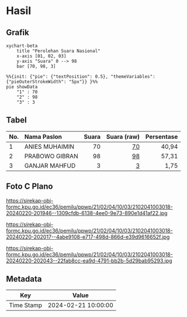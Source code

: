 # Hasil

## Grafik

```mermaid
xychart-beta
    title "Perolehan Suara Nasional"
    x-axis [01, 02, 03]
    y-axis "Suara" 0 --> 98
    bar [70, 98, 3]
```

```mermaid
%%{init: {"pie": {"textPosition": 0.5}, "themeVariables": {"pieOuterStrokeWidth": "5px"}} }%%
pie showData
    "1" : 70
    "2" : 98
    "3" : 3
```

## Tabel

| No. | Nama Paslon    | Suara | Suara (raw) | Persentase |
|:--- |:-------------- | -----:| -----------:| ----------:|
| 1   | ANIES MUHAIMIN | 70    | [70][p-1]   | 40,94      |
| 2   | PRABOWO GIBRAN | 98    | [98][p-2]   | 57,31      |
| 3   | GANJAR MAHFUD  | 3     | [3][p-3]    | 1,75       |


[p-1]: https://github.com/gigit-pemilu/pemilu-2024/blob/main/pilpres/hitung-suara/sub/21-kepulauan-riau/sub/02-karimun/sub/04-meral/sub/1003-sei-raya/sub/018-tps/sub/paslon-1.txt
[p-2]: https://github.com/gigit-pemilu/pemilu-2024/blob/main/pilpres/hitung-suara/sub/21-kepulauan-riau/sub/02-karimun/sub/04-meral/sub/1003-sei-raya/sub/018-tps/sub/paslon-2.txt
[p-3]: https://github.com/gigit-pemilu/pemilu-2024/blob/main/pilpres/hitung-suara/sub/21-kepulauan-riau/sub/02-karimun/sub/04-meral/sub/1003-sei-raya/sub/018-tps/sub/paslon-3.txt

## Foto C Plano

https://sirekap-obj-formc.kpu.go.id/ec36/pemilu/ppwp/21/02/04/10/03/2102041003018-20240220-201946--1309cfdb-6138-4ee0-9e73-890e1d41af22.jpg

https://sirekap-obj-formc.kpu.go.id/ec36/pemilu/ppwp/21/02/04/10/03/2102041003018-20240220-202017--4abe9108-e717-498d-866d-e39d9616652f.jpg

https://sirekap-obj-formc.kpu.go.id/ec36/pemilu/ppwp/21/02/04/10/03/2102041003018-20240220-202043--22fab8cc-ea9d-4791-bb2b-5d29bab95293.jpg


## Metadata

| Key        | Value               |
| ---------- | ------------------- |
| Time Stamp | 2024-02-21 10:00:00 |



